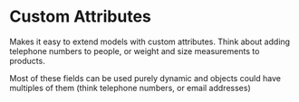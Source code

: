 Custom Attributes
=================

Makes it easy to extend models with custom attributes. Think about adding telephone numbers to people,
or weight and size measurements to products.

Most of these fields can be used purely dynamic and objects could have multiples of them (think telephone numbers, or email
addresses)

